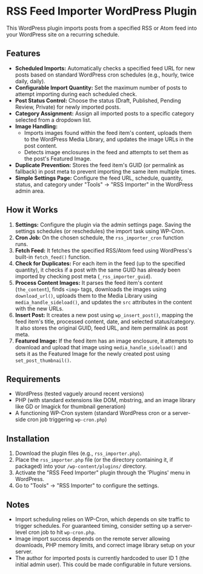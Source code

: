 # RSS Feed Importer WordPress Plugin

This WordPress plugin imports posts from a specified RSS or Atom feed into your WordPress site on a recurring schedule.

## Features

*   **Scheduled Imports:** Automatically checks a specified feed URL for new posts based on standard WordPress cron schedules (e.g., hourly, twice daily, daily).
*   **Configurable Import Quantity:** Set the maximum number of posts to attempt importing during each scheduled check.
*   **Post Status Control:** Choose the status (Draft, Published, Pending Review, Private) for newly imported posts.
*   **Category Assignment:** Assign all imported posts to a specific category selected from a dropdown list.
*   **Image Handling:**
    *   Imports images found within the feed item's content, uploads them to the WordPress Media Library, and updates the image URLs in the post content.
    *   Detects image enclosures in the feed and attempts to set them as the post's Featured Image.
*   **Duplicate Prevention:** Stores the feed item's GUID (or permalink as fallback) in post meta to prevent importing the same item multiple times.
*   **Simple Settings Page:** Configure the feed URL, schedule, quantity, status, and category under "Tools" -> "RSS Importer" in the WordPress admin area.

## How it Works

1.  **Settings:** Configure the plugin via the admin settings page. Saving the settings schedules (or reschedules) the import task using WP-Cron.
2.  **Cron Job:** On the chosen schedule, the `rss_importer_cron` function runs.
3.  **Fetch Feed:** It fetches the specified RSS/Atom feed using WordPress's built-in `fetch_feed()` function.
4.  **Check for Duplicates:** For each item in the feed (up to the specified quantity), it checks if a post with the same GUID has already been imported by checking post meta (`_rss_importer_guid`).
5.  **Process Content Images:** It parses the feed item's content (`the_content`), finds `<img>` tags, downloads the images using `download_url()`, uploads them to the Media Library using `media_handle_sideload()`, and updates the `src` attributes in the content with the new URLs.
6.  **Insert Post:** It creates a new post using `wp_insert_post()`, mapping the feed item's title, processed content, date, and selected status/category. It also stores the original GUID, feed URL, and item permalink as post meta.
7.  **Featured Image:** If the feed item has an image enclosure, it attempts to download and upload that image using `media_handle_sideload()` and sets it as the Featured Image for the newly created post using `set_post_thumbnail()`.

## Requirements

*   WordPress (tested vaguely around recent versions)
*   PHP (with standard extensions like DOM, mbstring, and an image library like GD or Imagick for thumbnail generation)
*   A functioning WP-Cron system (standard WordPress cron or a server-side cron job triggering `wp-cron.php`)

## Installation

1.  Download the plugin files (e.g., `rss_importer.php`).
2.  Place the `rss_importer.php` file (or the directory containing it, if packaged) into your `/wp-content/plugins/` directory.
3.  Activate the "RSS Feed Importer" plugin through the 'Plugins' menu in WordPress.
4.  Go to "Tools" -> "RSS Importer" to configure the settings.

## Notes

*   Import scheduling relies on WP-Cron, which depends on site traffic to trigger schedules. For guaranteed timing, consider setting up a server-level cron job to hit `wp-cron.php`.
*   Image import success depends on the remote server allowing downloads, PHP memory limits, and correct image library setup on your server.
*   The author for imported posts is currently hardcoded to user ID 1 (the initial admin user). This could be made configurable in future versions.
